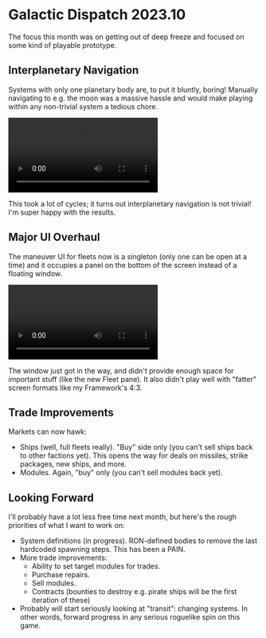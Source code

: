 # Galactic Dispatch 2023.10

The focus this month was on getting out of deep freeze and focused on some kind
of playable prototype. 

## Interplanetary Navigation

Systems with only one planetary body are, to put it bluntly, boring! Manually
navigating to e.g. the moon was a massive hassle and would make playing within
any non-trivial system a tedious chore.

![interplanetary](interplanetary.webm)

This took a lot of cycles; it turns out interplanetary navigation is not
trivial! I'm super happy with the results.

## Major UI Overhaul

The maneuver UI for fleets now is a singleton (only one can be open at a time)
and it occupies a panel on the bottom of the screen instead of a floating
window.

![bottom ui](bottom-ui.webm)

The window just got in the way, and didn't provide enough space for important
stuff (like the new Fleet pane). It also didn't play well with "fatter" screen
formats like my Framework's 4:3.

## Trade Improvements

Markets can now hawk:

- Ships (well, full fleets really). "Buy" side only (you can't sell ships back
  to other factions yet). This opens the way for deals on missiles, strike
  packages, new ships, and more.
- Modules. Again, "buy" only (you can't sell modules back yet).

## Looking Forward

I'll probably have a lot less free time next month, but here's the rough
priorities of what I want to work on:

- System definitions (in progress). RON-defined bodies to remove the last
  hardcoded spawning steps. This has been a PAIN.
- More trade improvements:
  - Ability to set target modules for trades.
  - Purchase repairs.
  - Sell modules.
  - Contracts (bounties to destroy e.g. pirate ships will be the first iteration
    of these)
- Probably will start seriously looking at "transit": changing systems. In other
  words, forward progress in any serious roguelike spin on this game.
